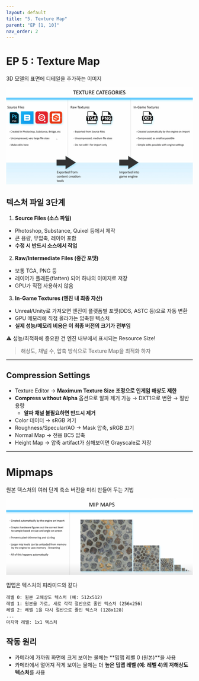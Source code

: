 ```yaml
---
layout: default
title: "5. Texture Map"
parent: "EP [1, 10]"
nav_order: 2
---
```


# EP 5 : Texture Map
3D 모델의 표면에 디테일을 추가하는 이미지

![](../../../../../images/UE5TextureMap.png)

## 텍스처 파일 3단계
1. **Source Files (소스 파일)**
- Photoshop, Substance, Quixel 등에서 제작
- 큰 용량, 무압축, 레이어 포함
- **수정 시 반드시 소스에서 작업**
2. **Raw/Intermediate Files (중간 포맷)**
- 보통 TGA, PNG 등
- 레이어가 플래튼(flatten) 되어 하나의 이미지로 저장
- GPU가 직접 사용하지 않음
3. **In-Game Textures (엔진 내 최종 자산)**
- Unreal/Unity로 가져오면 엔진이 플랫폼별 포맷(DDS, ASTC 등)으로 자동 변환
- GPU 메모리에 직접 올라가는 압축된 텍스처
- **실제 성능/메모리 비용은 이 최종 버전의 크기가 전부임**

⚠️ 성능/최적화에 중요한 건 엔진 내부에서 표시되는 Resource Size!
> 해상도, 채널 수, 압축 방식으로 Texture Map을 최적화 하자

---

## Compression Settings
- Texture Editor → **Maximum Texture Size 조정으로 인게임 해상도 제한**
- **Compress without Alpha** 옵션으로 알파 제거 가능 → DXT1으로 변환 → 절반 용량
  - **알파 채널 불필요하면 반드시 제거** 
- Color 데이터 → sRGB 켜기
- Roughness/Specular/AO → Mask 압축, sRGB 끄기
- Normal Map → 전용 BC5 압축
- Height Map → 압축 artifact가 심해보이면 Grayscale로 저장

---

# Mipmaps
원본 텍스처의 여러 단계 축소 버전을 미리 만들어 두는 기법

![](../../../../../images/MIPMAPS.png)

밉맵은 텍스처의 피라미드와 같다

```
레벨 0: 원본 고해상도 텍스처 (예: 512x512)
레벨 1: 원본을 가로, 세로 각각 절반으로 줄인 텍스처 (256x256)
레벨 2: 레벨 1을 다시 절반으로 줄인 텍스처 (128x128)
...
마지막 레벨: 1x1 텍스처
```

## 작동 원리
- 카메라에 가까워 화면에 크게 보이는 물체는 **밉맵 레벨 0 (원본)**을 사용
- 카메라에서 멀어져 작게 보이는 물체는 더 **높은 밉맵 레벨 (예: 레벨 4)의 저해상도 텍스처**를 사용
